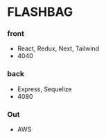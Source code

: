 # FLASHBAG

### front

- React, Redux, Next, Tailwind
- 4040

### back

- Express, Sequelize
- 4080

### Out

- AWS
